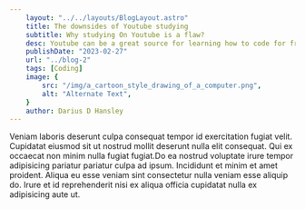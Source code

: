 ```yaml
---
    layout: "../../layouts/BlogLayout.astro"
    title: The downsides of Youtube studying
    subtitle: Why studying On Youtube is a flaw?
    desc: Youtube can be a great source for learning how to code for free,but what if it also the worst way to learn?
    publishDate: "2023-02-27"
    url: "../blog-2"
    tags: [Coding]
    image: {
        src: "/img/a_cartoon_style_drawing_of_a_computer.png",
        alt: "Alternate Text",
    } 
    author: Darius D Hansley
---
```


Veniam laboris deserunt culpa consequat tempor id exercitation fugiat velit. Cupidatat eiusmod sit ut nostrud mollit deserunt nulla elit consequat. Qui ex occaecat non minim nulla fugiat fugiat.Do ea nostrud voluptate irure tempor adipisicing pariatur pariatur culpa ad ipsum. Incididunt et minim et amet proident. Aliqua eu esse veniam sint consectetur nulla veniam esse aliquip do. Irure et id reprehenderit nisi ex aliqua officia cupidatat nulla ex adipisicing aute ut.